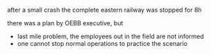 after a small crash the complete eastern railway was stopped for 8h

there was a plan by OEBB executive, but
- last mile problem, the employees out in the field are not informed
- one cannot stop normal operations to practice the scenario

